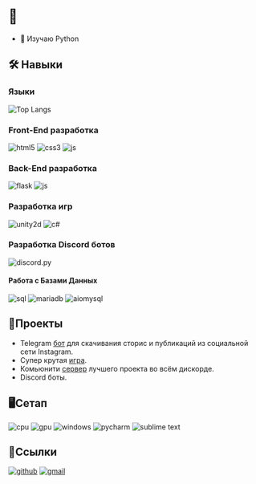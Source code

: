 # 🤨

- 🌱 Изучаю Python

## 🛠️ Навыки
### Языки
![Top Langs](https://github-readme-stats.vercel.app/api/top-langs/?username=MLGRussianXP)


### Front-End разработка
![html5](https://camo.githubusercontent.com/d63d473e728e20a286d22bb2226a7bf45a2b9ac6c72c59c0e61e9730bfe4168c/68747470733a2f2f696d672e736869656c64732e696f2f62616467652f48544d4c352d4533344632363f7374796c653d666f722d7468652d6261646765266c6f676f3d68746d6c35266c6f676f436f6c6f723d7768697465)
![css3](https://camo.githubusercontent.com/3a0f693cfa032ea4404e8e02d485599bd0d192282b921026e89d271aaa3d7565/68747470733a2f2f696d672e736869656c64732e696f2f62616467652f435353332d3135373242363f7374796c653d666f722d7468652d6261646765266c6f676f3d63737333266c6f676f436f6c6f723d7768697465)
![js](https://camo.githubusercontent.com/93c855ae825c1757f3426f05a05f4949d3b786c5b22d0edb53143a9e8f8499f6/68747470733a2f2f696d672e736869656c64732e696f2f62616467652f4a6176615363726970742d3332333333303f7374796c653d666f722d7468652d6261646765266c6f676f3d6a617661736372697074266c6f676f436f6c6f723d463744463145)


### Back-End разработка
![flask](https://camo.githubusercontent.com/cc20a2d2e445059d9955cd97722512a8bbed8f311b8ba7916156e2fc7e9304bf/68747470733a2f2f696d672e736869656c64732e696f2f62616467652f2d466c61736b2d2532336565656565653f6c6f676f3d666c61736b267374796c653d666f722d7468652d6261646765266c6f676f436f6c6f723d626c61636b)
![js](https://camo.githubusercontent.com/93c855ae825c1757f3426f05a05f4949d3b786c5b22d0edb53143a9e8f8499f6/68747470733a2f2f696d672e736869656c64732e696f2f62616467652f4a6176615363726970742d3332333333303f7374796c653d666f722d7468652d6261646765266c6f676f3d6a617661736372697074266c6f676f436f6c6f723d463744463145)


### Разработка игр
![unity2d](https://camo.githubusercontent.com/248ba369fa131fcd905062de5b24f6ec86ed5e348fb36b1ec9cdd73bb3b76c32/68747470733a2f2f696d672e736869656c64732e696f2f62616467652f556e6974792d3030303030303f7374796c653d666f722d7468652d6261646765266c6f676f3d756e69747926636f6c6f723d626c61636b)
![c#](https://camo.githubusercontent.com/5026e4fdd352c7a8370a2e9a8e5de3958b436a1e9c83b92757c4083be454cef7/68747470733a2f2f696d672e736869656c64732e696f2f62616467652f2d432532332d3563343139363f7374796c653d666c6174266c6f676f3d43253242253242266c6f676f436f6c6f723d636537326663)


### Разработка Discord ботов
![discord.py](https://camo.githubusercontent.com/28f7728003d9c50865bc299cf5de34b6b1b93c157a04a346ad0c984b20cf47ae/68747470733a2f2f696d672e736869656c64732e696f2f62616467652f4c6962726172792d446973636f72642e70792d696e666f726d6174696f6e616c3f7374796c653d666f722d7468652d6261646765266c6f676f3d646973636f7264266c6f676f436f6c6f723d626c7572706c65266c696e6b3d68747470733a2f2f6769746875622e636f6d2f52617070747a2f646973636f72642e7079)
#### Работа с Базами Данных
![sql](https://camo.githubusercontent.com/e7745d15261f987293b6ca1728fafec99d7eef3aa6de609b03b3939ccbd8d178/68747470733a2f2f696d672e736869656c64732e696f2f62616467652f2d53514c2d3030303030303f7374796c653d666f722d7468652d6261646765266c6f676f3d4d7953514c)
![mariadb](https://camo.githubusercontent.com/d1e984541af4b4549ec06c2699953df8bfbfc971c0baa996e46547e7c33786e5/68747470733a2f2f696d672e736869656c64732e696f2f62616467652f4d6172696144422d3030333534353f7374796c653d666c6174266c6f676f3d6d617269616462266c6f676f436f6c6f723d7768697465)
![aiomysql](https://camo.githubusercontent.com/f7ade10a55fe52d7e1ec9f1774152be8cb83a586ed7ee4842e3a3204448eaef9/68747470733a2f2f696d672e736869656c64732e696f2f62616467652f2d4d7953514c2d3138313731373f7374796c653d666f722d7468652d6261646765266c6f676f3d6d7973716c)


## 📘Проекты
- Telegram [бот](https://t.me/InstaLoadrBot) для скачивания сторис и публикаций из социальной сети Instagram.
- Супер крутая [игра](https://play.google.com/store/apps/details?id=dkqz.redbuddy.game).
- Комьюнити [сервер](https://discord.gg/7Tgv2VRVcT) лучшего проекта во всём дискорде.
- Discord боты.


## 🖥️Сетап
![cpu](https://img.shields.io/badge/AMD-RYZEN%205%203600X-ed1c24?style=for-the-badge&logo=amd)
![gpu](https://img.shields.io/badge/NVIDIA-RTX%202060%20OC-76b900?style=for-the-badge&logo=nvidia)
![windows](https://camo.githubusercontent.com/41281b9a32f13ac5b9d41ed9bae12c0de662f948f9bf59fd19df354fe49af146/68747470733a2f2f696d672e736869656c64732e696f2f62616467652f57696e646f77732d3030373844363f7374796c653d666f722d7468652d6261646765266c6f676f3d77696e646f7773266c6f676f436f6c6f723d7768697465)
![pycharm](https://camo.githubusercontent.com/e99587f285f346712029bde3b6cd6653e0d89f01ea60e3896fe335de7650f9e0/68747470733a2f2f696d672e736869656c64732e696f2f62616467652f7079636861726d2d2532333030303030302e7376673f267374796c653d666f722d7468652d6261646765266c6f676f3d7079636861726d266c6f676f436f6c6f723d7768697465)
![sublime text](https://camo.githubusercontent.com/304dd09de5d554e98571a564abf04d0b8e3d9463f7c7f66398639722d81a5a37/68747470733a2f2f696d672e736869656c64732e696f2f62616467652f7375626c696d655f746578742d2532333537353735372e7376673f7374796c653d666f722d7468652d6261646765266c6f676f3d7375626c696d652d74657874266c6f676f436f6c6f723d696d706f7274616e74)


## 🔗Ссылки
[![github](https://camo.githubusercontent.com/570dad1a3d8096bdb1debb4a1ca73053cbeb470239d99acffc97d5fe80d5578c/68747470733a2f2f696d672e736869656c64732e696f2f62616467652f2d4769744875622d3138313731373f7374796c653d666f722d7468652d6261646765266c6f676f3d676974687562266c6f676f436f6c6f723d666666)](https://github.com/MLGRussianXP)
[![gmail](https://camo.githubusercontent.com/005930f53136e0483242299eb880c7912451df7a1212647b62a8c27abb651017/68747470733a2f2f696d672e736869656c64732e696f2f62616467652f476d61696c2d4431343833363f7374796c653d666c61742d737175617265266c6f676f3d676d61696c266c6f676f436f6c6f723d7768697465)](mailto:mlgrussianxp@gmail.com)
